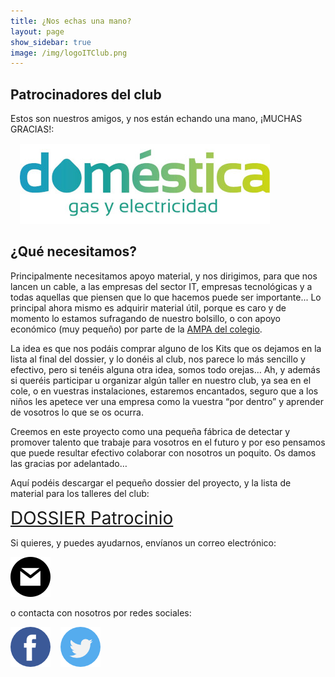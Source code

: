```yaml
---
title: ¿Nos echas una mano?
layout: page
show_sidebar: true
image: /img/logoITClub.png
---
```


## Patrocinadores del club

Estos son nuestros amigos, y nos están echando una mano, ¡MUCHAS GRACIAS!:

<div style="margin: 15px">
    <a href="https://domesticaenergia.es" target="_blank">
        <img src="/img/sponsorship/domestica.jpg" alt="doméstica. Gas y electricidad."/>
    </a>
</div>

## ¿Qué necesitamos?

Principalmente necesitamos apoyo material, y nos dirigimos, para que nos lancen un cable, a las empresas del sector IT, empresas tecnológicas y a todas aquellas que piensen que lo que hacemos puede ser importante... Lo principal ahora mismo es adquirir material útil, porque es caro y de momento lo estamos sufragando de nuestro bolsillo, o con apoyo económico (muy pequeño) por parte de la <a href="https://ampa.marcosfrechin.es" target="_blank">AMPA del colegio</a>. 

La idea es que nos podáis comprar alguno de los Kits que os dejamos en la lista al final del dossier, y lo donéis al club, nos parece lo más sencillo y efectivo, pero si tenéis alguna otra idea, somos todo orejas…
Ah, y además si queréis participar u organizar algún taller en nuestro club, ya sea en el cole, o en vuestras instalaciones, estaremos encantados, seguro que a los niños les apetece ver una empresa como la vuestra “por dentro” y aprender de vosotros lo que se os ocurra.

Creemos en este proyecto como una pequeña fábrica de detectar y promover talento que trabaje para vosotros en el futuro y por eso pensamos que puede resultar efectivo colaborar con nosotros un poquito. 
Os damos las gracias por adelantado…

Aquí podéis descargar el pequeño dossier del proyecto, y la lista de material para los talleres del club:

<a href="/docs/sponsorship/CLUB de INFORMÁTICA Marcos Frechín - DOSSIER Patrocinio.pdf" style="font-size: 2em" target="_blank">DOSSIER Patrocinio</a>

Si quieres, y puedes ayudarnos, envíanos un correo electrónico:

<a href="mailto:itclub@marcosfrechin.es" title="email"><img src="/img/mail64.png" alt="email" /></a>

o contacta con nosotros por redes sociales:

<a href="https://www.facebook.com/groups/itclubmarcosfrechin" title="facebook" target="_blank"><img src="/img/facebook64.png" alt="facebook" /></a>&nbsp;&nbsp;&nbsp;
<a href="https://twitter.com/itclubmfrechin" title="twitter" target="_blank"><img src="/img/twitter64.png" alt="twitter" /></a>

